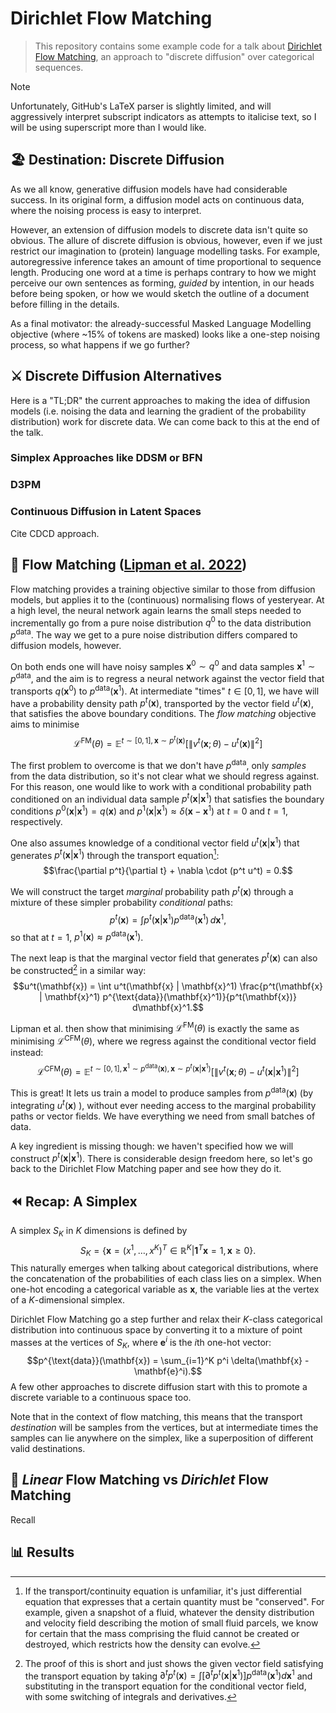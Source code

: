 # Dirichlet Flow Matching

> This repository contains some example code for a talk about [Dirichlet Flow Matching](https://arxiv.org/abs/2402.05841), an approach to "discrete diffusion" over categorical sequences.

> [!NOTE]
>
> Unfortunately, GitHub's LaTeX parser is slightly limited, and will aggressively interpret subscript indicators as attempts to italicise text, so I will be using superscript more than I would like.


## 🏖️  Destination: Discrete Diffusion

As we all know, generative diffusion models have had considerable success.
In its original form, a diffusion model acts on continuous data, where the noising process is easy to interpret.

However, an extension of diffusion models to discrete data isn't quite so obvious.
The allure of discrete diffusion is obvious, however, even if we just restrict our imagination to (protein) language modelling tasks.
For example, autoregressive inference takes an amount of time proportional to sequence length.
Producing one word at a time is perhaps contrary to how we might perceive our own sentences as forming, _guided_ by intention, in our heads before being spoken, or how we would sketch the outline of a document before filling in the details.

As a final motivator: the already-successful Masked Language Modelling objective (where ~15% of tokens are masked) looks like a one-step noising process, so what happens if we go further?

## ⚔️ Discrete Diffusion Alternatives

Here is a "TL;DR" the current approaches to making the idea of diffusion models (i.e. noising the data and learning the gradient of the probability distribution) work for discrete data.
We can come back to this at the end of the talk.

### Simplex Approaches like DDSM or BFN

### D3PM

### Continuous Diffusion in Latent Spaces

Cite CDCD approach.

## 🔀 Flow Matching ([Lipman et al. 2022](https://arxiv.org/abs/2210.02747))

Flow matching provides a training objective similar to those from diffusion models, but applies it to the (continuous) normalising flows of yesteryear.
At a high level, the neural network again learns the small steps needed to incrementally go from a pure noise distribution $q^0$ to the data distribution $p^{\text{data}}$. 
The way we get to a pure noise distribution differs compared to diffusion models, however.

On both ends one will have noisy samples $\mathbf{x}^0 \sim q^0$ and data samples $\mathbf{x}^1 \sim p^{\text{data}}$, and the aim is to regress a neural network against the vector field that transports $q(\mathbf{x}^0)$ to $p^{\text{data}}(\mathbf{x}^1)$.
At intermediate "times" $t \in [0, 1]$, we have will have a probability density path $p^t(\mathbf{x})$, transported by the vector field $u^t(\mathbf{x})$, that satisfies the above boundary conditions.
The _flow matching_ objective aims to minimise
$$\mathcal{L}^{\text{FM}}(\theta) = \mathbb{E}^{t\sim[0, 1], \mathbf{x} \sim p^t(\mathbf{x})} [ \| v^t(\mathbf{x};{\theta}) - u^t(\mathbf{x}) \|^2 ]$$

<!-- Draw a figure of a probability distribution and a vector field, like one from [FFJORD](https://arxiv.org/abs/1810.01367) -->

The first problem to overcome is that we don't have $p^{\text{data}}$, only _samples_ from the data distribution, so it's not clear what we should regress against.
For this reason, one would like to work with a conditional probability path conditioned on an individual data sample $p^t(\mathbf{x} | \mathbf{x}^1)$ that satisfies the boundary conditions $p^0(\mathbf{x} | \mathbf{x}^1) = q(\mathbf{x})$ and $p^1(\mathbf{x} | \mathbf{x}^1) \approx \delta(\mathbf{x} - \mathbf{x}^1)$ at $t=0$ and $t=1$, respectively.

One also assumes knowledge of a conditional vector field $u^t(\mathbf{x} | \mathbf{x}^1)$ that generates $p^t(\mathbf{x} | \mathbf{x}^1)$ through the transport equation[^1]:
$$\frac{\partial p^t}{\partial t} + \nabla \cdot (p^t u^t) = 0.$$

<!-- Draw a figure of a circle with some amount of stuff leaving it. -->

We will construct the target _marginal_ probability path $p^t(\mathbf{x})$ through a mixture of these simpler probability _conditional_ paths:
$$p^t(\mathbf{x}) = \int p^t(\mathbf{x} | \mathbf{x}^1) p^{\text{data}}(\mathbf{x}^1)\, d\mathbf{x}^1,$$
so that at $t=1$, $p^1(\mathbf{x}) \approx p^{\text{data}}(\mathbf{x}^1)$.

The next leap is that the marginal vector field that generates $p^t(\mathbf{x})$ can also be constructed[^2] in a similar way:
$$u^t(\mathbf{x}) = \int u^t(\mathbf{x} | \mathbf{x}^1) \frac{p^t(\mathbf{x} | \mathbf{x}^1) p^{\text{data}}(\mathbf{x}^1)}{p^t(\mathbf{x})} d\mathbf{x}^1.$$

Lipman et al. then show that minimising $\mathcal{L}^{\text{FM}}(\theta)$ is exactly the same as minimising $\mathcal{L}^{\text{CFM}}(\theta)$, where we regress against the conditional vector field instead:
$$\mathcal{L}^{\text{CFM}}(\theta) = \mathbb{E}^{t\sim[0, 1], \mathbf{x}^1 \sim p^{\text{data}}(\mathbf{x}), \mathbf{x} \sim p^t(\mathbf{x} | \mathbf{x}^1)} [ \| v^t(\mathbf{x};{\theta}) - u^t(\mathbf{x} | \mathbf{x}^1) \|^2 ]$$

<!-- Take a moment to look at this and spot how the structure of the expectation is similar to diffusion models. -->

This is great!
It lets us train a model to produce samples from $p^{\text{data}}(\mathbf{x})$ (by integrating $u^t(\mathbf{x})$ ), without ever needing access to the marginal probability paths or vector fields. 
We have everything we need from small batches of data.

A key ingredient is missing though: we haven't specified how we will construct $p^t(\mathbf{x} | \mathbf{x}^1)$.
There is considerable design freedom here, so let's go back to the Dirichlet Flow Matching paper and see how they do it.

[^1]: If the transport/continuity equation is unfamiliar, it's just differential equation that expresses that a certain quantity must be "conserved".
For example, given a snapshot of a fluid, whatever the density distribution and velocity field describing the motion of small fluid parcels, we know for certain that the mass comprising the fluid cannot be created or destroyed, which restricts how the density can evolve. 

[^2]: The proof of this is short and just shows the given vector field satisfying the transport equation by taking $\partial^t p^t(\mathbf{x}) = \int [\partial^t p^t(\mathbf{x} | \mathbf{x}^1)] p^{\text{data}}(\mathbf{x}^1) d\mathbf{x}^1$ and substituting in the transport equation for the conditional vector field, with some switching of integrals and derivatives.

## ⏪ Recap: A Simplex

A simplex $S_K$ in $K$ dimensions is defined by
$$S_K = \lbrace \mathbf{x} = (x^1, \ldots, x^K)^T \in \mathbb{R}^K | \mathbf{1}^T \mathbf{x} = 1, \mathbf{x} \geq 0 \rbrace.$$
This naturally emerges when talking about categorical distributions, where the concatenation of the probabilities of each class lies on a simplex.
When one-hot encoding a categorical variable as $\mathbf{x}$, the variable lies at the vertex of a $K$-dimensional simplex.

<!-- Draw a multinomial distribution with three options. Draw a simplex as a triangle in 3D. -->

Dirichlet Flow Matching go a step further and relax their $K$-class categorical distribution into continuous space by converting it to a mixture of point masses at the vertices of $S_K$, where $\mathbf{e}^i$ is the $i$th one-hot vector:
$$p^{\text{data}}(\mathbf{x}) = \sum_{i=1}^K p^i \delta(\mathbf{x} - \mathbf{e}^i).$$
A few other approaches to discrete diffusion start with this to promote a discrete variable to a continuous space too.

Note that in the context of flow matching, this means that the transport _destination_ will be samples from the vertices, but at intermediate times the samples can lie anywhere on the simplex, like a superposition of different valid destinations.

## 🧠 _Linear_ Flow Matching vs _Dirichlet_ Flow Matching


Recall



## 📊 Results

